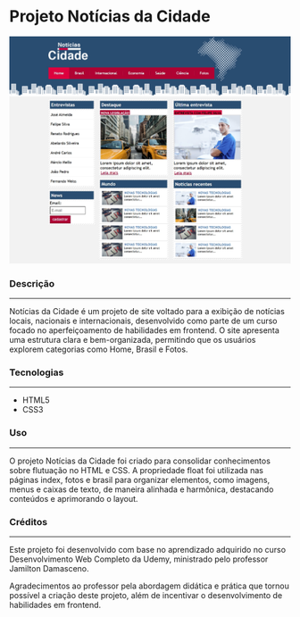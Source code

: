 # Projeto Notícias da Cidade

![imagem projeto](imagens/print.jpeg)


### Descrição
---
Notícias da Cidade é um projeto de site voltado para a exibição de notícias locais, nacionais e internacionais, desenvolvido como parte de um curso focado no aperfeiçoamento de habilidades em frontend. O site apresenta uma estrutura clara e bem-organizada, permitindo que os usuários explorem categorias como Home, Brasil e Fotos.

### Tecnologias
---
- HTML5
- CSS3

### Uso
---
O projeto Notícias da Cidade foi criado para consolidar conhecimentos sobre flutuação no HTML e CSS. A propriedade float foi utilizada nas páginas index, fotos e brasil para organizar elementos, como imagens, menus e caixas de texto, de maneira alinhada e harmônica, destacando conteúdos e aprimorando o layout.

### Créditos
---
Este projeto foi desenvolvido com base no aprendizado adquirido no curso Desenvolvimento Web Completo da Udemy, ministrado pelo professor Jamilton Damasceno.

Agradecimentos ao professor pela abordagem didática e prática que tornou possível a criação deste projeto, além de incentivar o desenvolvimento de habilidades em frontend.
